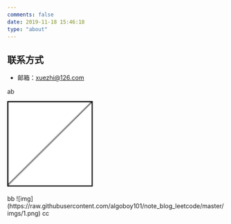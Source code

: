 ```yaml
---
comments: false
date: 2019-11-18 15:46:18
type: "about"
---
```


## 联系方式
* 邮箱：<a href="mailto:xuezhi@126.com?subject=mail from blog.xuezhisd.top">xuezhi@126.com</a>

ab
<p><img src="https://raw.githubusercontent.com/algoboy101/note_blog_leetcode/master/imgs/1.png" style="width: 200px;"></p>
bb
![img](https://raw.githubusercontent.com/algoboy101/note_blog_leetcode/master/imgs/1.png)
cc
